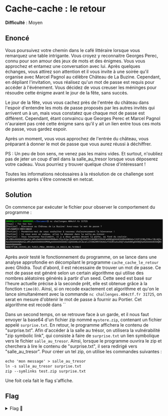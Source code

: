 # Cache-cache : le retour

**Difficulté** : Moyen

## Enoncé

Vous poursuivez votre chemin dans le café littéraire lorsque vous remarquez une table intrigante. Vous croyez y reconnaitre Georges Perec, connu pour son amour des jeux de mots et des énigmes. Vous vous approchez et entamez une conversation avec lui. Après quelques échanges, vous attirez son attention et il vous invite à une soirée qu'il organise avec Marcel Pagnol au célèbre Château de La Buzine. Cependant, en dépliant l'invitation, vous réalisez qu'un mot de passe est requis pour accéder à l'événement. Vous décidez de vous creuser les méninges pour résoudre cette énigme avant le jour de la fête, sans succès.

Le jour de la fête, vous vous cachez près de l'entrée du château dans l'espoir d'entendre les mots de passe proposés par les autres invités qui arrivent un à un, mais vous constatez que chaque mot de passe est différent. Cependant, étant convaincu que Georges Perec et Marcel Pagnol n'auraient pas créé cette énigme sans qu'il y ait un lien entre tous ces mots de passe, vous gardez espoir.

Après un moment, vous vous approchez de l'entrée du château, vous préparant à donner le mot de passe que vous aurez réussi à déchiffrer.

PS : Un peu de bon sens, ne venez pas les mains vides. Et surtout, n'oubliez pas de jeter un coup d'œil dans la salle_au_tresor lorsque vous déposerez votre cadeau. Vous pourriez y trouver quelque chose d'intéressant !

Toutes les informations nécéssaires à la résolution de ce challenge sont présentes après s'être connecté en netcat.


## Solution

On commence par exécuter le fichier pour observer le comportement du programme :

<p align="center"><img src="Execution du programme.png" alt="Execution du programme" width="800"></p>

Après avoir testé le fonctionnement du programme, on se lance dans une analyse approfondie en décompilant le programme `cache_cache_le_retour` avec Ghidra. Tout d'abord, il est nécessaire de trouver un mot de passe. Ce mot de passe est généré selon un certain algorithme qui utilise des nombres aléatoires générés à partir d'un seed. Cette seed est basé sur l'heure actuelle précise à la seconde prêt, elle est obtenue grâce à la fonction `time(0)`. Ainsi, si on recode exactement cet algorithme et qu'on le lance simultanément avec la commande `nc challenges.404ctf.fr 31725`, on serat en mesure d'obtenir le mot de passe à fournir au Portier. Cet algorithme est recodé dans ``

Dans un second temps, on se retrouve face à un garde, et il nous faut envoyer la base64 d'un fichier zip nommé `mystere.zip`, contenant un fichier appelé `surprise.txt`. En retour, le programme affichera le contenu de "surprise.txt". Afin d'accéder à la salle au trésor, on utilisera la vulnérabilité "zip symbolic link", qui consiste à faire de `surprise.txt` un lien symbolique vers le fichier `salle_au_tresor`. Ainsi, lorsque le programme ouvrira le zip et cherchera à lire le contenu de "surprise.txt", il sera redirigé vers "salle_au_tresor". Pour créer un tel zip, on utilise les commandes suivantes :

```shell
echo 'mon message' > salle_au_tresor
ln -s salle_au_tresor surprise.txt
zip --symlinks test.zip surprise.txt
```

Une foit cela fait le flag s'affiche.

## Flag

<details>
<summary> Flag 🚩</summary>

```
404CTF{UN_CH3V41_D3_7r013_P0Ur_3NV4H1r_14_54113_4U_7r350r}
```